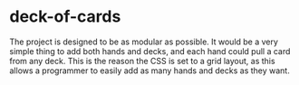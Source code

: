 # deck-of-cards
The project is designed to be as modular as possible. 
It would be a very simple thing to add both hands and decks, 
and each hand could pull a card from any deck. This is the 
reason the CSS is set to a grid layout, as this allows a 
programmer to easily add as many hands and decks as they 
want. 
